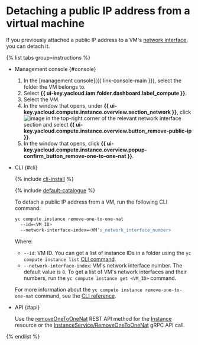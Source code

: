 # Detaching a public IP address from a virtual machine

If you previously attached a public IP address to a VM's [network interface](../../concepts/network.md), you can detach it.

{% list tabs group=instructions %}

- Management console {#console}

   1. In the [management console]({{ link-console-main }}), select the folder the VM belongs to.
   1. Select **{{ ui-key.yacloud.iam.folder.dashboard.label_compute }}**.
   1. Select the VM.
   1. In the window that opens, under **{{ ui-key.yacloud.compute.instance.overview.section_network }}**, click ![image](../../../_assets/console-icons/ellipsis.svg) in the top-right corner of the relevant network interface section and select **{{ ui-key.yacloud.compute.instance.overview.button_remove-public-ip }}**.
   1. In the window that opens, click **{{ ui-key.yacloud.compute.instance.overview.popup-confirm_button_remove-one-to-one-nat }}**.

- CLI {#cli}

   {% include [cli-install](../../../_includes/cli-install.md) %}

   {% include [default-catalogue](../../../_includes/default-catalogue.md) %}

   To detach a public IP address from a VM, run the following CLI command:

   ```bash
   yc compute instance remove-one-to-one-nat
     --id=<VM_ID>
     --network-interface-index=<VM's_network_interface_number>
   ```

   Where:

   * `--id`: VM ID. You can get a list of instance IDs in a folder using the `yc compute instance list` [CLI command](../../../cli/cli-ref/managed-services/compute/instance/list.md).
   * `--network-interface-index`: VM's network interface number. The default value is `0`. To get a list of VM's network interfaces and their numbers, run the `yc compute instance get <VM_ID>` command.

   For more information about the `yc compute instance remove-one-to-one-nat` command, see the [CLI reference](../../../cli/cli-ref/managed-services/compute/instance/remove-one-to-one-nat.md).

- API {#api}

   Use the [removeOneToOneNat](../../api-ref/Instance/removeOneToOneNat.md) REST API method for the [Instance](../../api-ref/Instance/) resource or the [InstanceService/RemoveOneToOneNat](../../api-ref/grpc/instance_service.md#RemoveOneToOneNat) gRPC API call.

{% endlist %}